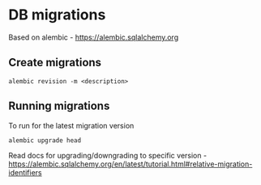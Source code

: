 # DB migrations
Based on alembic - https://alembic.sqlalchemy.org

## Create migrations
`alembic revision -m <description>`

## Running migrations
To run for the latest migration version
```sh
alembic upgrade head
```
Read docs for upgrading/downgrading to specific version - https://alembic.sqlalchemy.org/en/latest/tutorial.html#relative-migration-identifiers